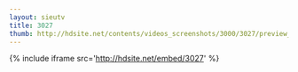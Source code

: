 ```yaml
---
layout: sieutv
title: 3027
thumb: http://hdsite.net/contents/videos_screenshots/3000/3027/preview_360p.mp4.jpg
---
```

{% include iframe src='http://hdsite.net/embed/3027' %}
 
